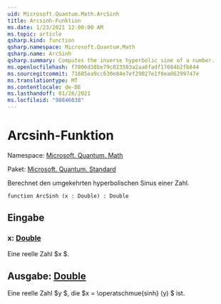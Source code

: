 ```yaml
---
uid: Microsoft.Quantum.Math.ArcSinh
title: Arcsinh-Funktion
ms.date: 1/23/2021 12:00:00 AM
ms.topic: article
qsharp.kind: function
qsharp.namespace: Microsoft.Quantum.Math
qsharp.name: ArcSinh
qsharp.summary: Computes the inverse hyperbolic sine of a number.
ms.openlocfilehash: f7806d38be79c023583a2aa0fadf17684b2fb844
ms.sourcegitcommit: 71605ea9cc630e84e7ef29027e1f0ea06299747e
ms.translationtype: MT
ms.contentlocale: de-DE
ms.lasthandoff: 01/26/2021
ms.locfileid: "98846038"
---
```

# <a name="arcsinh-function"></a>Arcsinh-Funktion

Namespace: [Microsoft. Quantum. Math](xref:Microsoft.Quantum.Math)

Paket: [Microsoft. Quantum. Standard](https://nuget.org/packages/Microsoft.Quantum.Standard)


Berechnet den umgekehrten hyperbolischen Sinus einer Zahl.

```qsharp
function ArcSinh (x : Double) : Double
```


## <a name="input"></a>Eingabe

### <a name="x--double"></a>x: [Double](xref:microsoft.quantum.lang-ref.double)

Eine reelle Zahl $x $.



## <a name="output--double"></a>Ausgabe: [Double](xref:microsoft.quantum.lang-ref.double)

Eine reelle Zahl $y $, die $x = \operatschmue{sinh} (y) $ ist.